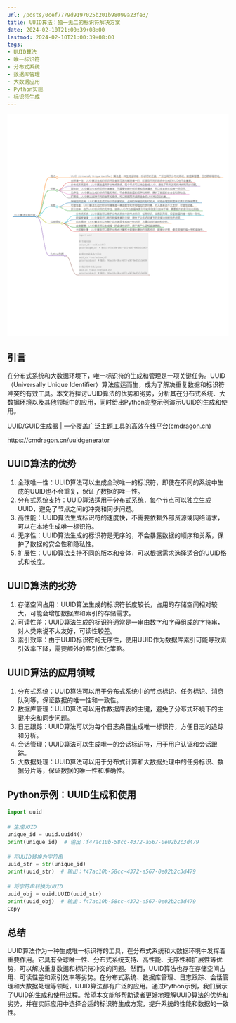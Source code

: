 ```yaml
---
url: /posts/0cef7779d9197025b201b98099a23fe3/
title: UUID算法：独一无二的标识符解决方案
date: 2024-02-10T21:00:39+08:00
lastmod: 2024-02-10T21:00:39+08:00
tags:
- UUID算法
- 唯一标识符
- 分布式系统
- 数据库管理
- 大数据应用
- Python实现
- 标识符生成
---
```


<img src="/images/2024_02_10 21_02_30.png" title="2024_02_10 21_02_30.png" alt="2024_02_10 21_02_30.png"/>

## 引言

在分布式系统和大数据环境下，唯一标识符的生成和管理是一项关键任务。UUID（Universally Unique
Identifier）算法应运而生，成为了解决重复数据和标识符冲突的有效工具。本文将探讨UUID算法的优势和劣势，分析其在分布式系统、大数据环境以及其他领域中的应用，同时给出Python完整示例演示UUID的生成和使用。

[UUID/GUID生成器 | 一个覆盖广泛主题工具的高效在线平台(cmdragon.cn)](https://cmdragon.cn/uuidgenerator)

https://cmdragon.cn/uuidgenerator

## UUID算法的优势

1. 全球唯一性：UUID算法可以生成全球唯一的标识符，即使在不同的系统中生成的UUID也不会重复，保证了数据的唯一性。
1. 分布式系统支持：UUID算法适用于分布式系统，每个节点可以独立生成UUID，避免了节点之间的冲突和同步问题。
1. 高性能：UUID算法生成标识符的速度快，不需要依赖外部资源或网络请求，可以在本地生成唯一标识符。
1. 无序性：UUID算法生成的标识符是无序的，不会暴露数据的顺序和关系，保护了数据的安全性和隐私性。
1. 扩展性：UUID算法支持不同的版本和变体，可以根据需求选择适合的UUID格式和长度。

## UUID算法的劣势

1. 存储空间占用：UUID算法生成的标识符长度较长，占用的存储空间相对较大，可能会增加数据库和索引的存储需求。
1. 可读性差：UUID算法生成的标识符通常是一串由数字和字母组成的字符串，对人类来说不太友好，可读性较差。
1. 索引效率：由于UUID标识符的无序性，使用UUID作为数据库索引可能导致索引效率下降，需要额外的索引优化策略。

## UUID算法的应用领域

1. 分布式系统：UUID算法可以用于分布式系统中的节点标识、任务标识、消息队列等，保证数据的唯一性和一致性。
1. 数据库管理：UUID算法可以用作数据库表的主键，避免了分布式环境下的主键冲突和同步问题。
1. 日志跟踪：UUID算法可以为每个日志条目生成唯一标识符，方便日志的追踪和分析。
1. 会话管理：UUID算法可以生成唯一的会话标识符，用于用户认证和会话跟踪。
1. 大数据处理：UUID算法可以用于分布式计算和大数据处理中的任务标识、数据分片等，保证数据的唯一性和准确性。

## Python示例：UUID生成和使用

```python
import uuid

# 生成UUID
unique_id = uuid.uuid4()
print(unique_id)  # 输出：f47ac10b-58cc-4372-a567-0e02b2c3d479

# 将UUID转换为字符串
uuid_str = str(unique_id)
print(uuid_str)  # 输出：f47ac10b-58cc-4372-a567-0e02b2c3d479

# 将字符串转换为UUID
uuid_obj = uuid.UUID(uuid_str)
print(uuid_obj)  # 输出：f47ac10b-58cc-4372-a567-0e02b2c3d479
Copy
```

## 总结

UUID算法作为一种生成唯一标识符的工具，在分布式系统和大数据环境中发挥着重要作用。它具有全球唯一性、分布式系统支持、高性能、无序性和扩展性等优势，可以解决重复数据和标识符冲突的问题。然而，UUID算法也存在存储空间占用、可读性差和索引效率等劣势。在分布式系统、数据库管理、日志跟踪、会话管理和大数据处理等领域，UUID算法都有广泛的应用。通过Python示例，我们展示了UUID的生成和使用过程。希望本文能够帮助读者更好地理解UUID算法的优势和劣势，并在实际应用中选择合适的标识符生成方案，提升系统的性能和数据的一致性。

